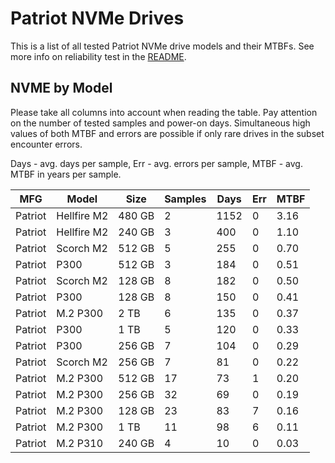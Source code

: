 Patriot NVMe Drives
===================

This is a list of all tested Patriot NVMe drive models and their MTBFs. See more
info on reliability test in the [README](https://github.com/linuxhw/SMART).

NVME by Model
------------

Please take all columns into account when reading the table. Pay attention on the
number of tested samples and power-on days. Simultaneous high values of both MTBF
and errors are possible if only rare drives in the subset encounter errors.

Days - avg. days per sample,
Err  - avg. errors per sample,
MTBF - avg. MTBF in years per sample.

| MFG       | Model              | Size   | Samples | Days  | Err   | MTBF |
|-----------|--------------------|--------|---------|-------|-------|------|
| Patriot   | Hellfire M2        | 480 GB | 2       | 1152  | 0     | 3.16   |
| Patriot   | Hellfire M2        | 240 GB | 3       | 400   | 0     | 1.10   |
| Patriot   | Scorch M2          | 512 GB | 5       | 255   | 0     | 0.70   |
| Patriot   | P300               | 512 GB | 3       | 184   | 0     | 0.51   |
| Patriot   | Scorch M2          | 128 GB | 8       | 182   | 0     | 0.50   |
| Patriot   | P300               | 128 GB | 8       | 150   | 0     | 0.41   |
| Patriot   | M.2 P300           | 2 TB   | 6       | 135   | 0     | 0.37   |
| Patriot   | P300               | 1 TB   | 5       | 120   | 0     | 0.33   |
| Patriot   | P300               | 256 GB | 7       | 104   | 0     | 0.29   |
| Patriot   | Scorch M2          | 256 GB | 7       | 81    | 0     | 0.22   |
| Patriot   | M.2 P300           | 512 GB | 17      | 73    | 1     | 0.20   |
| Patriot   | M.2 P300           | 256 GB | 32      | 69    | 0     | 0.19   |
| Patriot   | M.2 P300           | 128 GB | 23      | 83    | 7     | 0.16   |
| Patriot   | M.2 P300           | 1 TB   | 11      | 98    | 6     | 0.11   |
| Patriot   | M.2 P310           | 240 GB | 4       | 10    | 0     | 0.03   |

